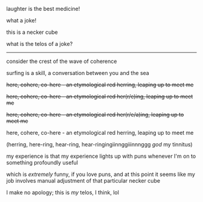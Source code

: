 laughter is the best medicine!

what a joke!

this is a necker cube

what is the telos of a joke?

---

consider the crest of the wave of coherence

surfing is a skill, a conversation between you and the sea

~~here, cohere, co-here - an etymological red herring, leaping up to meet me~~

~~here, cohere, co-here - an etymological red her(r/e)ing, leaping up to meet me~~

~~here, cohere, co-here - an etymological red her(r/e/a)ing, leaping up to meet me~~

here, cohere, co-here - an etymological red herring, leaping up to meet me

(herring, here-ring, hear-ring, hear-ringingiinnggiiinnnggg *god* my tinnitus)

my experience is that my experience lights up with puns whenever I'm on to something profoundly useful

which is *extremely* funny, if you love puns, and at this point it seems like my job involves manual adjustment of that particular necker cube

I make no apology; this is *my* telos, I think, lol
